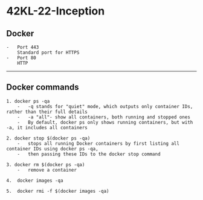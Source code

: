 
# 42KL-22-Inception

## Docker
    -   Port 443
        Standard port for HTTPS
    -   Port 80
        HTTP
---

## Docker commands
    1. docker ps -qa
        -   -q stands for "quiet" mode, which outputs only container IDs, rather than their full details
        -   -a "all"- show all containers, both running and stopped ones
        -   By default, docker ps only shows running containers, but with -a, it includes all containers

    2. docker stop $(docker ps -qa)
        -   stops all running Docker containers by first listing all container IDs using docker ps -qa,
        -   then passing these IDs to the docker stop command
    
    3. docker rm $(docker ps -qa)
        -   remove a container
    
    4.  docker images -qa

    5.  docker rmi -f $(docker images -qa)


